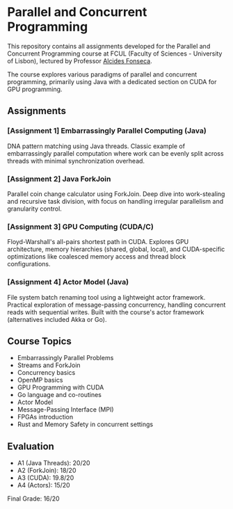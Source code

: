 # Parallel and Concurrent Programming

This repository contains all assignments developed for the Parallel and Concurrent Programming course at FCUL (Faculty of Sciences - University of Lisbon), lectured by Professor [Alcides Fonseca](https://github.com/alcides).

The course explores various paradigms of parallel and concurrent programming, primarily using Java with a dedicated section on CUDA for GPU programming.

## Assignments

### [Assignment 1] Embarrassingly Parallel Computing (Java)

DNA pattern matching using Java threads. Classic example of embarrassingly parallel computation where work can be evenly split across threads with minimal synchronization overhead.

### [Assignment 2] Java ForkJoin

Parallel coin change calculator using ForkJoin. Deep dive into work-stealing and recursive task division, with focus on handling irregular parallelism and granularity control.

### [Assignment 3] GPU Computing (CUDA/C)

Floyd-Warshall's all-pairs shortest path in CUDA. Explores GPU architecture, memory hierarchies (shared, global, local), and CUDA-specific optimizations like coalesced memory access and thread block configurations.

### [Assignment 4] Actor Model (Java)

File system batch renaming tool using a lightweight actor framework. Practical exploration of message-passing concurrency, handling concurrent reads with sequential writes. Built with the course's actor framework (alternatives included Akka or Go).

## Course Topics

- Embarrassingly Parallel Problems
- Streams and ForkJoin
- Concurrency basics
- OpenMP basics
- GPU Programming with CUDA
- Go language and co-routines
- Actor Model
- Message-Passing Interface (MPI)
- FPGAs introduction
- Rust and Memory Safety in concurrent settings

## Evaluation

- A1 (Java Threads): 20/20
- A2 (ForkJoin): 18/20
- A3 (CUDA): 19.8/20
- A4 (Actors): 15/20

Final Grade: 16/20
